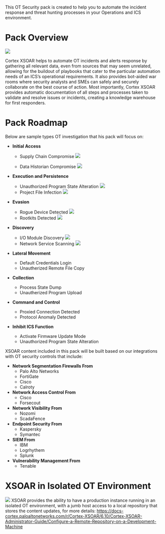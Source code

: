 This OT Security pack is created to help you to automate the incident response and threat hunting processes in your Operations and ICS environment.

# Pack Overview
![](../../doc_files/OTSecurityEnvironment.png)

Cortex XSOAR helps to automate OT incidents and alerts response by gathering all relevant data, even from sources that may seem unrelated,
allowing for the buildout of playbooks that cater to the particular automation needs of an ICS’s operational requirements. It also provides bot-aided war rooms where
security analysts and SMEs can safely and securely collaborate on the best course of action. Most importantly, Cortex XSOAR provides automatic documentation of all steps and
processes taken to validate and resolve issues or incidents, creating a knowledge warehouse for first responders. 

# Pack Roadmap
Below are sample types OT investigation that his pack will focus on:

- __Initial Access__
    - Supply Chain Compromise
    ![](../../doc_files/ATTandCK_T862.png)

    - Data Historian Compromise
    ![](../../doc_files/ATTandCK_T810.png)

- __Execution and Persistence__
    - Unauthorized Program State Alteration
    ![](../../doc_files/ATTandCK_T875.png)
    - Project File Infection
    ![](../../doc_files/ATTandCK_T873.png)
- __Evasion__
    - Rogue Device Detected
    ![](../../doc_files/ATTandCK_T848.png)
    - Rootkits Detected
    ![](../../doc_files/ATTandCK_T851.png)
- __Discovery__
    - I/O Module Discovery
    ![](../../doc_files/ATTandCK_T851.png)
    - Network Service Scanning
    ![](../../doc_files/ATTandCK_T824.png)
- __Lateral Movement__
    - Default Credentials Login
    - Unautherized Remote File Copy
- __Collection__
    - Process State Dump
    - Unautherized Program Upload
- __Command and Control__
    - Proxied Connection Detected
    - Protocol Anomaly Detected
- __Inhibit ICS Function__
    - Activate Firmware Update Mode
    - Unauthorized Program State Alteration

XSOAR content included in this pack will be built based on our integrations with OT security controls that include:
- __Network Segmentation Firewalls From__
    - Palo Alto Networks
    - FortiGate
    - Cisco
    - Calroty
- __Network Access Control From__
    - Cisco
    - Forsecout
- __Network Visibility From__
    - Nozomi
    - ScadaFence
- __Endpoint Security From__
    - Kaspersky
    - Symantec
- __SIEM From__
    - IBM
    - Logrhythem
    - Splunk
- __Vulnerability Management From__
    - Tenable

# XSOAR in Isolated OT Environment
![](../../doc_files/IsolatedDeployment.png)
XSOAR provides the ability to have a production instance running in an isolated OT environment, with a jumb host access to a local repository that stores the content updates, for more details:
https://docs-cortex.paloaltonetworks.com/r/Cortex-XSOAR/6.10/Cortex-XSOAR-Administrator-Guide/Configure-a-Remote-Repository-on-a-Development-Machine


